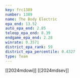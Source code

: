 ```yaml
---
key: frc1389
number: 1389
name: The Body Electric
epa_end: 13.52
auto_epa_end: 2.85
teleop_epa_end: 8.39
endgame_epa_end: 2.28
winrate: 0.3571
district_epa_rank: 59
district_epa_percentile: 0.4327
type: Team
---
```

[[2024mdowi]]
[[2024mdsev]]
